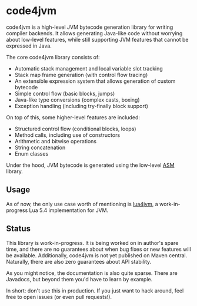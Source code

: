 # code4jvm
code4jvm is a high-level JVM bytecode generation library for writing
compiler backends. It allows generating Java-like code without worrying
about low-level features, while still supporting JVM features that cannot
be expressed in Java.

The core code4jvm library consists of:
* Automatic stack management and local variable slot tracking
* Stack map frame generation (with control flow tracing)
* An extensible expression system that allows generation of custom bytecode
* Simple control flow (basic blocks, jumps)
* Java-like type conversions (complex casts, boxing)
* Exception handling (including try-finally block support)

On top of this, some higher-level features are included:
* Structured control flow (conditional blocks, loops)
* Method calls, including use of constructors
* Arithmetic and bitwise operations
* String concatenation
* Enum classes

Under the hood, JVM bytecode is generated using the low-level
[ASM](https://asm.ow2.io/) library.

## Usage
As of now, the only use case worth of mentioning is
[lua4jvm](lua4jvm/README.md), a work-in-progress Lua 5.4 implementation for JVM.

## Status
This library is work-in-progress. It is being worked on in author's spare time,
and there are no guarantees about when bug fixes or new features will be
available. Additionally, code4jvm is not yet published on Maven central.
Naturally, there are also zero guarantees about API stability.

As you might notice, the documentation is also quite sparse. There are
Javadocs, but beyond them you'd have to learn by example.

In short: don't use this in production. If you just want to hack around,
feel free to open issues (or even pull requests!).